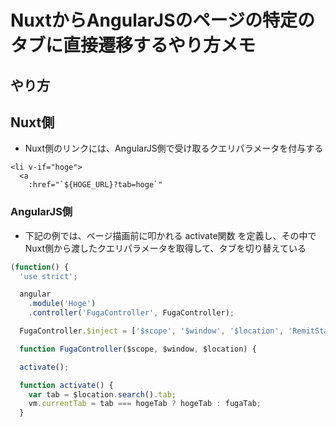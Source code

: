 # NuxtからAngularJSのページの特定のタブに直接遷移するやり方メモ

## やり方

## Nuxt側

- Nuxt側のリンクには、AngularJS側で受け取るクエリパラメータを付与する

```vue
<li v-if="hoge">
  <a
    :href="`${HOGE_URL}?tab=hoge`"
```

### AngularJS側

- 下記の例では、ページ描画前に叩かれる activate関数 を定義し、その中でNuxt側から渡したクエリパラメータを取得して、タブを切り替えている

```js
(function() {
  'use strict';

  angular
    .module('Hoge')
    .controller('FugaController', FugaController);

  FugaController.$inject = ['$scope', '$window', '$location', 'RemitStatus'];

  function FugaController($scope, $window, $location) {

  activate();

  function activate() {
    var tab = $location.search().tab;
    vm.currentTab = tab === hogeTab ? hogeTab : fugaTab;
  }
```
